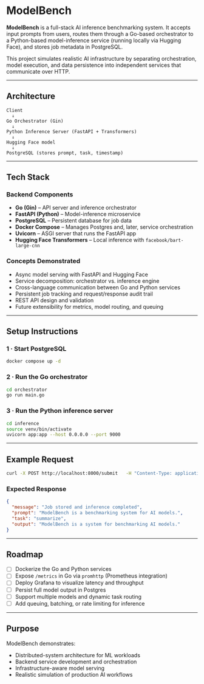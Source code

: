# ModelBench

**ModelBench** is a full-stack AI inference benchmarking system. It accepts input prompts from users, routes them through a Go-based orchestrator to a Python-based model-inference service (running locally via Hugging Face), and stores job metadata in PostgreSQL.

This project simulates realistic AI infrastructure by separating orchestration, model execution, and data persistence into independent services that communicate over HTTP.

---

## Architecture

```
Client
  ↓
Go Orchestrator (Gin)
  ↓
Python Inference Server (FastAPI + Transformers)
  ↓
Hugging Face model
  ↓
PostgreSQL (stores prompt, task, timestamp)
```

---

## Tech Stack

### Backend Components
- **Go (Gin)** – API server and inference orchestrator  
- **FastAPI (Python)** – Model-inference microservice  
- **PostgreSQL** – Persistent database for job data  
- **Docker Compose** – Manages Postgres and, later, service orchestration  
- **Uvicorn** – ASGI server that runs the FastAPI app  
- **Hugging Face Transformers** – Local inference with `facebook/bart-large-cnn`

### Concepts Demonstrated
- Async model serving with FastAPI and Hugging Face  
- Service decomposition: orchestrator vs. inference engine  
- Cross-language communication between Go and Python services  
- Persistent job tracking and request/response audit trail  
- REST API design and validation  
- Future extensibility for metrics, model routing, and queuing  

---

## Setup Instructions

### 1 · Start PostgreSQL

```bash
docker compose up -d
```

### 2 · Run the Go orchestrator

```bash
cd orchestrator
go run main.go
```

### 3 · Run the Python inference server

```bash
cd inference
source venv/bin/activate
uvicorn app:app --host 0.0.0.0 --port 9000
```

---

## Example Request

```bash
curl -X POST http://localhost:8000/submit   -H "Content-Type: application/json"   -d '{"prompt": "ModelBench is a benchmarking system for AI models.", "task": "summarize"}'
```

### Expected Response

```json
{
  "message": "Job stored and inference completed",
  "prompt": "ModelBench is a benchmarking system for AI models.",
  "task": "summarize",
  "output": "ModelBench is a system for benchmarking AI models."
}
```

---

## Roadmap

- [ ] Dockerize the Go and Python services  
- [ ] Expose `/metrics` in Go via `promhttp` (Prometheus integration)  
- [ ] Deploy Grafana to visualize latency and throughput  
- [ ] Persist full model output in Postgres  
- [ ] Support multiple models and dynamic task routing  
- [ ] Add queuing, batching, or rate limiting for inference  

---

## Purpose

ModelBench demonstrates:

* Distributed-system architecture for ML workloads  
* Backend service development and orchestration  
* Infrastructure-aware model serving  
* Realistic simulation of production AI workflows  
